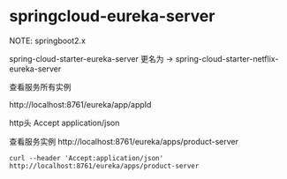 # springcloud-eureka-server 


NOTE: springboot2.x 

spring-cloud-starter-eureka-server 更名为 -> spring-cloud-starter-netflix-eureka-server


查看服务所有实例

http://localhost:8761/eureka/app/appId

http头 Accept application/json

查看服务实例 
http://localhost:8761/eureka/apps/product-server

```shell
curl --header 'Accept:application/json' http://localhost:8761/eureka/apps/product-server
```
